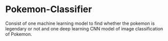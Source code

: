 # Pokemon-Classifier

Consist of one machine learning model to find whether the pokemon is legendary or not and one deep learning CNN model of image classification of Pokemon.
